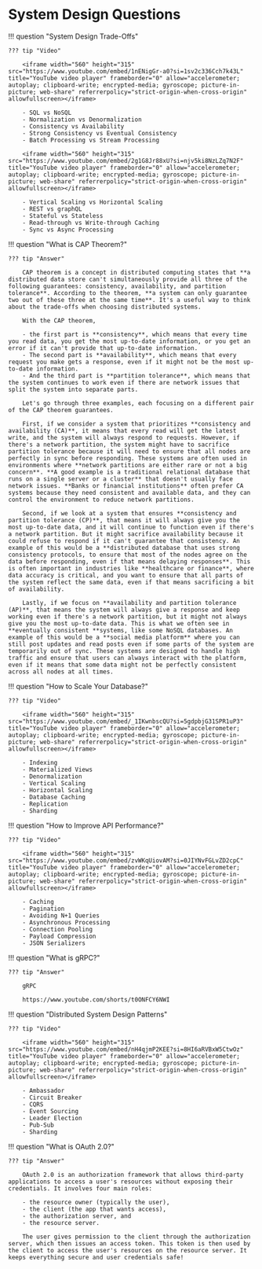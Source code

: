 # System Design Questions

!!! question "System Design Trade-Offs"

    ??? tip "Video"

        <iframe width="560" height="315" src="https://www.youtube.com/embed/1nENigGr-a0?si=1sv2c336Cch7k43L" title="YouTube video player" frameborder="0" allow="accelerometer; autoplay; clipboard-write; encrypted-media; gyroscope; picture-in-picture; web-share" referrerpolicy="strict-origin-when-cross-origin" allowfullscreen></iframe>

        - SQL vs NoSQL
        - Normalization vs Denormalization
        - Consistency vs Availability
        - Strong Consistency vs Eventual Consistency
        - Batch Processing vs Stream Processing

        <iframe width="560" height="315" src="https://www.youtube.com/embed/2g1G8Jr88xU?si=njv5ki8NzLZq7N2F" title="YouTube video player" frameborder="0" allow="accelerometer; autoplay; clipboard-write; encrypted-media; gyroscope; picture-in-picture; web-share" referrerpolicy="strict-origin-when-cross-origin" allowfullscreen></iframe>
        
        - Vertical Scaling vs Horizontal Scaling
        - REST vs graphQL
        - Stateful vs Stateless
        - Read-through vs Write-through Caching
        - Sync vs Async Processing


!!! question "What is CAP Theorem?"

    ??? tip "Answer"

        CAP theorem is a concept in distributed computing states that **a distributed data store can't simultaneously provide all three of the following guarantees: consistency, availability, and partition tolerance**. According to the theorem, **a system can only guarantee two out of these three at the same time**. It's a useful way to think about the trade-offs when choosing distributed systems.

        With the CAP theorem,

        - the first part is **consistency**, which means that every time you read data, you get the most up-to-date information, or you get an error if it can't provide that up-to-date information.
        - The second part is **availability**, which means that every request you make gets a response, even if it might not be the most up-to-date information.
        - And the third part is **partition tolerance**, which means that the system continues to work even if there are network issues that split the system into separate parts.

        Let's go through three examples, each focusing on a different pair of the CAP theorem guarantees.

        First, if we consider a system that prioritizes **consistency and availability (CA)**, it means that every read will get the latest write, and the system will always respond to requests. However, if there's a network partition, the system might have to sacrifice partition tolerance because it will need to ensure that all nodes are perfectly in sync before responding. These systems are often used in environments where **network partitions are either rare or not a big concern**. **A good example is a traditional relational database that runs on a single server or a cluster** that doesn't usually face network issues. **Banks or financial institutions** often prefer CA systems because they need consistent and available data, and they can control the environment to reduce network partitions.

        Second, if we look at a system that ensures **consistency and partition tolerance (CP)**, that means it will always give you the most up-to-date data, and it will continue to function even if there's a network partition. But it might sacrifice availability because it could refuse to respond if it can't guarantee that consistency. An example of this would be a **distributed database that uses strong consistency protocols, to ensure that most of the nodes agree on the data before responding, even if that means delaying responses**. This is often important in industries like **healthcare or finance**, where data accuracy is critical, and you want to ensure that all parts of the system reflect the same data, even if that means sacrificing a bit of availability.

        Lastly, if we focus on **availability and partition tolerance (AP)**, that means the system will always give a response and keep working even if there's a network partition, but it might not always give you the most up-to-date data. This is what we often see in **eventually consistent **systems, like some NoSQL databases. An example of this would be a **social media platform** where you can still post updates and read posts even if some parts of the system are temporarily out of sync. These systems are designed to handle high traffic and ensure that users can always interact with the platform, even if it means that some data might not be perfectly consistent across all nodes at all times.


!!! question "How to Scale Your Database?"

    ??? tip "Video"

        <iframe width="560" height="315" src="https://www.youtube.com/embed/_1IKwnbscQU?si=5gdpbjG31SPR1uP3" title="YouTube video player" frameborder="0" allow="accelerometer; autoplay; clipboard-write; encrypted-media; gyroscope; picture-in-picture; web-share" referrerpolicy="strict-origin-when-cross-origin" allowfullscreen></iframe>

        - Indexing
        - Materialized Views
        - Denormalization
        - Vertical Scaling
        - Horizontal Scaling
        - Database Caching
        - Replication
        - Sharding


!!! question "How to Improve API Performance?"

    ??? tip "Video"

        <iframe width="560" height="315" src="https://www.youtube.com/embed/zvWKqUiovAM?si=0JIYNvFGLvZD2cpC" title="YouTube video player" frameborder="0" allow="accelerometer; autoplay; clipboard-write; encrypted-media; gyroscope; picture-in-picture; web-share" referrerpolicy="strict-origin-when-cross-origin" allowfullscreen></iframe>

        - Caching
        - Pagination
        - Avoiding N+1 Queries
        - Asynchronous Processing
        - Connection Pooling
        - Payload Compression
        - JSON Serializers


!!! question "What is gRPC?"

    ??? tip "Answer"

        gRPC

        https://www.youtube.com/shorts/t0ONFCY6NWI


!!! question "Distributed System Design Patterns"

    ??? tip "Video"

        <iframe width="560" height="315" src="https://www.youtube.com/embed/nH4qjmP2KEE?si=8HI6aRVBxW5CtwOz" title="YouTube video player" frameborder="0" allow="accelerometer; autoplay; clipboard-write; encrypted-media; gyroscope; picture-in-picture; web-share" referrerpolicy="strict-origin-when-cross-origin" allowfullscreen></iframe>

        - Ambassador
        - Circuit Breaker
        - CQRS
        - Event Sourcing
        - Leader Election
        - Pub-Sub
        - Sharding

!!! question "What is OAuth 2.0?"

    ??? tip "Answer"

        OAuth 2.0 is an authorization framework that allows third-party applications to access a user's resources without exposing their credentials. It involves four main roles:
        
        - the resource owner (typically the user),
        - the client (the app that wants access),
        - the authorization server, and
        - the resource server.
        
        The user gives permission to the client through the authorization server, which then issues an access token. This token is then used by the client to access the user's resources on the resource server. It keeps everything secure and user credentials safe!